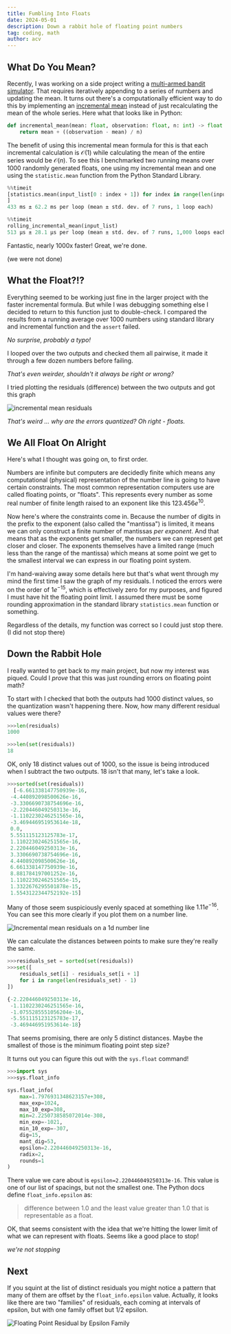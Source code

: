 ```yaml
---
title: Fumbling Into Floats
date: 2024-05-01
description: Down a rabbit hole of floating point numbers
tag: coding, math
author: acv
---
```


## What Do You Mean?

Recently, I was working on a side project writing a [multi-armed bandit simulator](https://github.com/acviana/multiarmed-bandit-simulation/tree/main). That requires iteratively appending to a series of numbers and updating the mean. It turns out there's a computationally efficient way to do this by implementing an [incremental mean](https://math.stackexchange.com/a/106720) instead of just recalculating the mean of the whole series. Here what that looks like in Python:

```python
def incremental_mean(mean: float, observation: float, n: int) -> float:
    return mean + ((observation - mean) / n)
```

The benefit of using this incremental mean formula for this is that each incremental calculation is $\mathcal{O}(1)$ while calculating the mean of the entire series would be $\mathcal{O}(n)$. To see this I benchmarked two running means over 1000 randomly generated floats, one using my incremental mean and one using the `statistic.mean` function from the Python Standard Library.

```python
%%timeit
[statistics.mean(input_list[0 : index + 1]) for index in range(len(input_list))
]
433 ms ± 62.2 ms per loop (mean ± std. dev. of 7 runs, 1 loop each)

%%timeit
rolling_incremental_mean(input_list)
513 µs ± 28.1 µs per loop (mean ± std. dev. of 7 runs, 1,000 loops each)
```
Fantastic, nearly 1000x faster! Great, we're done. 

(we were not done)

## What the Float?!?

Everything seemed to be working just fine in the larger project with the faster incremental formula. But while I was debugging something else I decided to return to this function just to double-check. I compared the results from a running average over 1000 numbers using standard library and incremental function and the `assert` failed.

_No surprise, probably a typo!_ 

I looped over the two outputs and checked them all pairwise, it made it through a few dozen numbers before failing.

_That's even weirder, shouldn't it always be right or wrong?_ 

I tried plotting the residuals (difference) between the two outputs and got this graph

![incremental mean residuals](../../public/images/incremental-mean-residuals.png)

_That's weird ... why are the errors quantized? Oh right - floats._ 

## We All Float On Alright

Here's what I thought was going on, to first order.

Numbers are infinite but computers are decidedly finite which means any computational (physical) representation of the number line is going to have certain constraints. The most common representation computers use are called floating points, or "floats". This represents every number as some real number of finite length raised to an exponent like this $123.456e^{10}$. 

Now here's where the constraints come in. Because the number of digits in the prefix to the exponent (also called the "mantissa") is limited, it means we can only construct a finite number of mantissas _per exponent_. And that means that as the exponents get smaller, the numbers we can represent get closer and closer. The exponents themselves have a limited range (much less than the range of the mantissa) which means at some point we get to the smallest interval we can express in our floating point system.  

I'm hand-waiving away some details here but that's what went through my mind the first time I saw the graph of my residuals. I noticed the errors were on the order of $1e^{-15}$, which is effectively zero for my purposes, and figured I must have hit the floating point limit. I assumed there must be some rounding approximation in the standard library `statistics.mean` function or something.

Regardless of the details, my function was correct so I could just stop there. (I did not stop there)

## Down the Rabbit Hole

I really wanted to get back to my main project, but now my interest was piqued. Could I _prove_ that this was just rounding errors on floating point math?

To start with I checked that both the outputs had 1000 distinct values, so the quantization wasn't happening there. Now, how many different residual values were there?

```python
>>>len(residuals)
1000

>>>len(set(residuals))
18
```
OK, only 18 distinct values out of 1000, so the issue is being introduced when I subtract the two outputs. 18 isn't that many, let's take a look.

```python
>>>sorted(set(residuals))
  [-6.661338147750939e-16,
 -4.440892098500626e-16,
 -3.3306690738754696e-16,
 -2.220446049250313e-16,
 -1.1102230246251565e-16,
 -3.469446951953614e-18,
 0.0,
 5.551115123125783e-17,
 1.1102230246251565e-16,
 2.220446049250313e-16,
 3.3306690738754696e-16,
 4.440892098500626e-16,
 6.661338147750939e-16,
 8.881784197001252e-16,
 1.1102230246251565e-15,
 1.3322676295501878e-15,
 1.5543122344752192e-15]
```
Many of those seem suspiciously evenly spaced at something like $1.11e^{-16}$. You can see this more clearly if you plot them on a number line.

![Incremental mean residuals on a 1d number line](../../public/images/floating-point-residuals-1d.png)

We can calculate the distances between points to make sure they're really the same.

```python
>>>residuals_set = sorted(set(residuals))
>>>set([
    residuals_set[i] - residuals_set[i + 1] 
    for i in range(len(residuals_set) - 1)
])

{-2.220446049250313e-16,
 -1.1102230246251565e-16,
 -1.0755285551056204e-16,
 -5.551115123125783e-17,
 -3.469446951953614e-18}
```

That seems promising, there are only 5 distinct distances. Maybe the smallest of those is the minimum floating point step size?

It turns out you can figure this out with the `sys.float` command!
```python
>>>import sys
>>>sys.float_info

sys.float_info(
    max=1.7976931348623157e+308, 
    max_exp=1024, 
    max_10_exp=308, 
    min=2.2250738585072014e-308, 
    min_exp=-1021, 
    min_10_exp=-307, 
    dig=15, 
    mant_dig=53, 
    epsilon=2.220446049250313e-16, 
    radix=2, 
    rounds=1
)
```

There value we care about is `epsilon=2.220446049250313e-16`. This value is one of our list of spacings, but not the smallest one. The Python docs define `float_info.epsilon` as:

> difference between 1.0 and the least value greater than 1.0 that is representable as a float.

OK, that seems consistent with the idea that we're hitting the lower limit of what we can represent with floats. Seems like a good place to stop!

_we're not stopping_

## Next

If you squint at the list of distinct residuals you might notice a pattern that many of them are offset by the `float_info.epsilon` value. Actually, it looks like there are two "families" of residuals, each coming at intervals of epsilon, but with one family offset but 1/2 epsilon. 

![Floating Point Residual by Epsilon Family](../../public/images/floating-point-residuals-by-epsilon-family.png)
